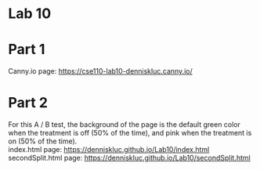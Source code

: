 # Lab 10

# Part 1
Canny.io page: https://cse110-lab10-denniskluc.canny.io/

# Part 2

For this A / B test, the background of the page is the default green color when the treatment is off (50% of the time), and pink when the treatment is on (50% of the time).<br />
index.html page: https://denniskluc.github.io/Lab10/index.html <br />
secondSplit.html page: https://denniskluc.github.io/Lab10/secondSplit.html <br />
